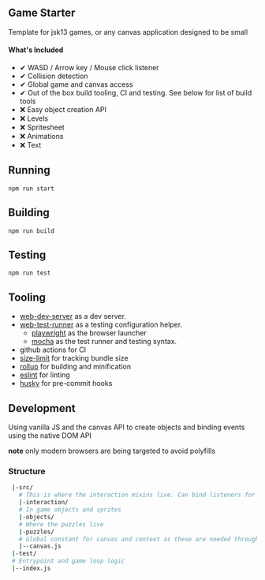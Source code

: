 ## Game Starter
Template for jsk13 games, or any canvas application designed to be small

#### What's Included
 - &#10004; WASD / Arrow key / Mouse click listener
 - &#10004; Collision detection
 - &#10004; Global game and canvas access
 - &#10004; Out of the box build tooling, CI and testing. See below for list of build tools
 - &#10060; Easy object creation API
 - &#10060; Levels
 - &#10060; Spritesheet
 - &#10060; Animations
 - &#10060; Text

## Running
`npm run start`

## Building
`npm run build`

## Testing
`npm run test`

## Tooling
 * [web-dev-server](https://modern-web.dev/docs/dev-server/overview/) as a dev server.
 * [web-test-runner](https://modern-web.dev/docs/test-runner/overview/) as a testing configuration helper.
    * [playwright](https://modern-web.dev/docs/test-runner/browser-launchers/playwright/) as the browser launcher
    * [mocha](https://mochajs.org/) as the test runner and testing syntax.
 * github actions for CI
 * [size-limit](https://github.com/ai/size-limit) for tracking bundle size
 * [rollup](https://rollupjs.org/guide/en/) for building and minification
 * [eslint](https://eslint.org/) for linting
 * [husky](https://github.com/typicode/husky) for pre-commit hooks

## Development
Using vanilla JS and the canvas API to create objects and binding events using the native DOM API

**note** only modern browsers are being targeted to avoid polyfills

### Structure
```bash
 |-src/
   # This is where the interaction mixins live. Can bind listeners for keyboard events to objects with these.
   |-interaction/
   # In game objects and sprites
   |-objects/
   # Where the puzzles live
   |-puzzles/
   # Global constant for canvas and context as these are needed throughout. This should not import anything else to avoid cyclic dependencies.
   |--canvas.js
 |-test/
 # Entrypoint and game loop logic
 |--index.js
```
